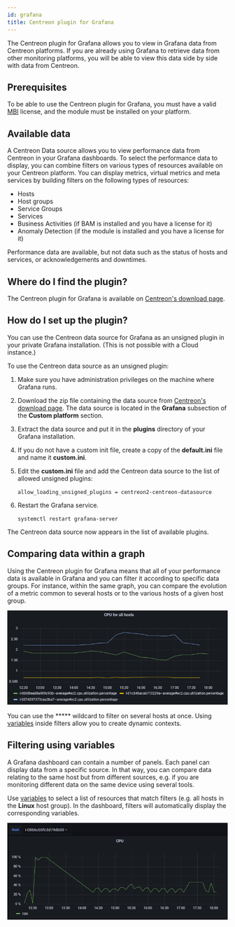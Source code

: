 ```yaml
---
id: grafana
title: Centreon plugin for Grafana
---
```


The Centreon plugin for Grafana allows you to view in Grafana data from Centreon platforms. If you are already using Grafana to retrieve data from other monitoring platforms, you will be able to view this data side by side with data from Centreon.

## Prerequisites

To be able to use the Centreon plugin for Grafana, you must have a valid [MBI](../reporting/introduction.md) license, and the module must be installed on your platform.

## Available data

A Centreon Data source allows you to view performance data from Centreon in your Grafana dashboards.
To select the performance data to display, you can combine filters on various types of resources available on your Centreon platform. You can display metrics, virtual metrics and meta services by building filters on the following types of resources:

- Hosts
- Host groups
- Service Groups
- Services
- Business Activities (if BAM is installed and you have a license for it)
- Anomaly Detection (if the module is installed and you have a license for it)

Performance data are available, but not data such as the status of hosts and services, or acknowledgements and downtimes.

## Where do I find the plugin?

The Centreon plugin for Grafana is available on [Centreon's download page](https://download.centreon.com/).

## How do I set up the plugin?

You can use the Centreon data source for Grafana as an unsigned plugin in your private Grafana installation. (This is not possible with a Cloud instance.)

To use the Centreon data source as an unsigned plugin:

1. Make sure you have administration privileges on the machine where Grafana runs.

2. Download the zip file containing the data source from [Centreon's download page](https://download.centreon.com/). The data source is located in the **Grafana** subsection of the **Custom platform** section.

3. Extract the data source and put it in the **plugins** directory of your Grafana installation.

4. If you do not have a custom init file, create a copy of the **default.ini** file and name it **custom.ini**.

5. Edit the **custom.ini** file and add the Centreon data source to the list of allowed unsigned plugins:

   ```text
   allow_loading_unsigned_plugins = centreon2-centreon-datasource
   ```

6. Restart the Grafana service.

   ```shell
   systemctl restart grafana-server
   ```

The Centreon data source now appears in the list of available plugins.

## Comparing data within a graph

Using the Centreon plugin for Grafana means that all of your performance data is available in Grafana and you can filter it according to specific data groups. For instance, within the same graph, you can compare the evolution of a metric common to several hosts or to the various hosts of a given host group.

![image](../assets/metrology/grafana_compare.png)

You can use the ***** wildcard to filter on several hosts at once. Using [variables](https://grafana.com/docs/grafana/latest/variables/) inside filters allow you to create dynamic contexts.

## Filtering using variables

A Grafana dashboard can contain a number of panels. Each panel can display data from a specific source. In that way, you can compare data relating to the same host but from different sources, e.g. if you are monitoring different data on the same device using several tools.

Use [variables](https://grafana.com/docs/grafana/latest/variables/) to select a list of resources that match filters (e.g. all hosts in the **Linux** host group). In the dashboard, filters will automatically display the corresponding variables.

![image](../assets/metrology/grafana_variables.png)
